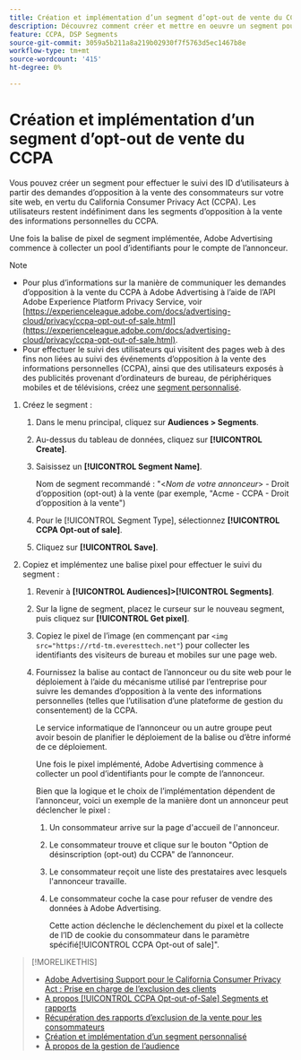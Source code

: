 ```yaml
---
title: Création et implémentation d’un segment d’opt-out de vente du CCPA
description: Découvrez comment créer et mettre en oeuvre un segment pour effectuer le suivi des identifiants d’utilisateurs à partir des demandes d’opposition à la vente des consommateurs.
feature: CCPA, DSP Segments
source-git-commit: 3059a5b211a8a219b02930f7f5763d5ec1467b8e
workflow-type: tm+mt
source-wordcount: '415'
ht-degree: 0%

---
```


# Création et implémentation d’un segment d’opt-out de vente du CCPA

Vous pouvez créer un segment pour effectuer le suivi des ID d’utilisateurs à partir des demandes d’opposition à la vente des consommateurs sur votre site web, en vertu du California Consumer Privacy Act (CCPA). Les utilisateurs restent indéfiniment dans les segments d’opposition à la vente des informations personnelles du CCPA.

Une fois la balise de pixel de segment implémentée, Adobe Advertising commence à collecter un pool d’identifiants pour le compte de l’annonceur.

>[!NOTE]
>
>* Pour plus d’informations sur la manière de communiquer les demandes d’opposition à la vente du CCPA à Adobe Advertising à l’aide de l’API Adobe Experience Platform Privacy Service, voir [https://experienceleague.adobe.com/docs/advertising-cloud/privacy/ccpa-opt-out-of-sale.html](https://experienceleague.adobe.com/docs/advertising-cloud/privacy/ccpa-opt-out-of-sale.html).
>* Pour effectuer le suivi des utilisateurs qui visitent des pages web à des fins non liées au suivi des événements d’opposition à la vente des informations personnelles (CCPA), ainsi que des utilisateurs exposés à des publicités provenant d’ordinateurs de bureau, de périphériques mobiles et de télévisions, créez une [segment personnalisé](/help/dsp/audiences/custom-segment-create.md).


1. Créez le segment :

   1. Dans le menu principal, cliquez sur **Audiences > Segments**.

   1. Au-dessus du tableau de données, cliquez sur **[!UICONTROL Create]**.

   1. Saisissez un **[!UICONTROL Segment Name]**.

      Nom de segment recommandé : &quot;&lt;*Nom de votre annonceur*> - Droit d’opposition (opt-out) à la vente (par exemple, &quot;Acme - CCPA - Droit d’opposition à la vente&quot;)

   1. Pour le [!UICONTROL Segment Type], sélectionnez **[!UICONTROL CCPA Opt-out of sale]**.

   1. Cliquez sur **[!UICONTROL Save]**.

1. Copiez et implémentez une balise pixel pour effectuer le suivi du segment :

   1. Revenir à **[!UICONTROL Audiences]>[!UICONTROL Segments]**.

   1. Sur la ligne de segment, placez le curseur sur le nouveau segment, puis cliquez sur **[!UICONTROL Get pixel]**.

   1. Copiez le pixel de l’image (en commençant par `<img src="https://rtd-tm.everesttech.net"`) pour collecter les identifiants des visiteurs de bureau et mobiles sur une page web.

   1. Fournissez la balise au contact de l’annonceur ou du site web pour le déploiement à l’aide du mécanisme utilisé par l’entreprise pour suivre les demandes d’opposition à la vente des informations personnelles (telles que l’utilisation d’une plateforme de gestion du consentement) de la CCPA.

      Le service informatique de l’annonceur ou un autre groupe peut avoir besoin de planifier le déploiement de la balise ou d’être informé de ce déploiement.

      Une fois le pixel implémenté, Adobe Advertising commence à collecter un pool d’identifiants pour le compte de l’annonceur.

      Bien que la logique et le choix de l’implémentation dépendent de l’annonceur, voici un exemple de la manière dont un annonceur peut déclencher le pixel :

      1. Un consommateur arrive sur la page d&#39;accueil de l&#39;annonceur.
      1. Le consommateur trouve et clique sur le bouton &quot;Option de désinscription (opt-out) du CCPA&quot; de l’annonceur.
      1. Le consommateur reçoit une liste des prestataires avec lesquels l&#39;annonceur travaille.
      1. Le consommateur coche la case pour refuser de vendre des données à Adobe Advertising.

         Cette action déclenche le déclenchement du pixel et la collecte de l’ID de cookie du consommateur dans le paramètre spécifié[!UICONTROL CCPA Opt-out of sale]&quot;.

>[!MORELIKETHIS]
>
>* [Adobe Advertising Support pour le California Consumer Privacy Act : Prise en charge de l’exclusion des clients](/help/privacy/ccpa-opt-out-of-sale.md)
>* [A propos [!UICONTROL CCPA Opt-out-of-Sale] Segments et rapports](ccpa-opt-out-about.md)
>* [Récupération des rapports d’exclusion de la vente pour les consommateurs](ccpa-opt-out-segment-report-retrieve.md)
>* [Création et implémentation d’un segment personnalisé](custom-segment-create.md)
>* [À propos de la gestion de l’audience](audience-about.md)

